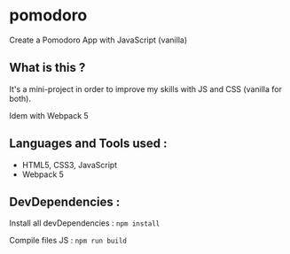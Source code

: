 # pomodoro
Create a Pomodoro App with JavaScript (vanilla)

## What is this ?
It's a mini-project in order to improve my skills with JS and CSS (vanilla for both).

Idem with Webpack 5

## Languages and Tools used :
* HTML5, CSS3, JavaScript
* Webpack 5

## DevDependencies : 
Install all devDependencies : `npm install`

Compile files JS : `npm run build`
